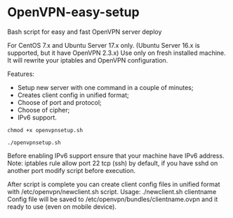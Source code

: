 # OpenVPN-easy-setup
Bash script for easy and fast OpenVPN server deploy

For CentOS 7.x and Ubuntu Server 17.x only. (Ubuntu Server 16.x is supported, but it have OpenVPN 2.3.x)
Use only on fresh installed machine. It will rewrite your iptables and OpenVPN configuration.

Features:
- Setup new server with one command in a couple of minutes;
- Creates client config in unified format;
- Choose of port and protocol;
- Choose of cipher;
- IPv6 support.

`chmod +x openvpnsetup.sh`

`./openvpnsetup.sh `



Before enabling IPv6 support ensure that your machine have IPv6 address.
Note: iptables rule allow port 22 tcp (ssh) by default, if you have sshd on another port modify script before execution.

After script is complete you can create client config files in unified format with /etc/openvpn/newclient.sh script.
Usage: ./newclient.sh clientname
Config file will be saved to /etc/openvpn/bundles/clientname.ovpn and it ready to use (even on mobile device).






